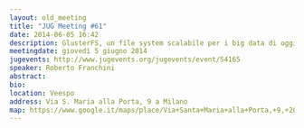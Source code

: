 ```yaml
---
layout: old_meeting
title: "JUG Meeting #61"
date: 2014-06-05 16:42
description: GlusterFS, un file system scalabile per i big data di oggi e di domani
meetingdate: giovedì 5 giugno 2014
jugevents: http://www.jugevents.org/jugevents/event/54165
speaker: Roberto Franchini
abstract: 
bio: 
location: Veespo
address: Via S. Maria alla Porta, 9 a Milano
map: https://www.google.it/maps/place/Via+Santa+Maria+alla+Porta,+9,+20123+Milano/@45.4664129,9.1817829,17z/data=!4m2!3m1!1s0x4786c153a8292d05:0x4c6f0a73c08286b9
---
```


